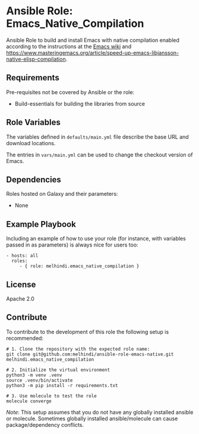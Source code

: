 Ansible Role: Emacs_Native_Compilation
=========

Ansible Role to build and install Emacs with native compilation enabled according to the instructions at the [Emacs wiki](https://www.emacswiki.org/emacs/GccEmacs) and https://www.masteringemacs.org/article/speed-up-emacs-libjansson-native-elisp-compilation.

Requirements
------------

Pre-requisites not be covered by Ansible or the role:
- Build-essentials for building the libraries from source

Role Variables
--------------

The variables defined in `defaults/main.yml` file describe the base URL and download locations.

The entries in `vars/main.yml` can be used to change the checkout version of Emacs.

Dependencies
------------

Roles hosted on Galaxy and their parameters:
- None

Example Playbook
----------------

Including an example of how to use your role (for instance, with variables passed in as parameters) is always nice for users too:

    - hosts: all
      roles:
         - { role: melhindi.emacs_native_compilation }

License
-------

Apache 2.0

Contribute
-------

To contribute to the development of this role the following setup is recommended:

```
# 1. Clone the repository with the expected role name:
git clone git@github.com:melhindi/ansible-role-emacs-native.git melhindi.emacs_native_compilation

# 2. Initialize the virtual environment
python3 -m venv .venv
source .venv/bin/activate
python3 -m pip install -r requirements.txt

# 3. Use molecule to test the role
molecule converge
```
*Note*: This setup assumes that you do not have any globally installed ansible or molecule. Sometimes globally installed ansible/molecule can cause package/dependency conflicts.
